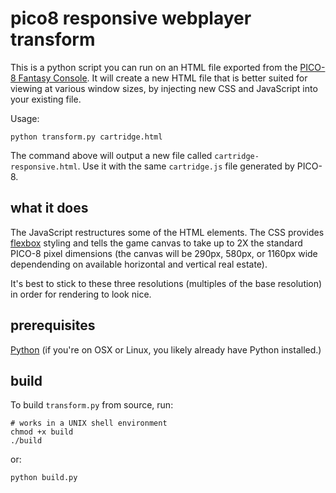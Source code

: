 # pico8 responsive webplayer transform

This is a python script you can run on an HTML file exported from the [PICO-8 Fantasy Console](http://www.lexaloffle.com/pico-8.php). It will create a new HTML file that is better suited for viewing at various window sizes, by injecting new CSS and JavaScript into your existing file.

Usage:

```
python transform.py cartridge.html
```

The command above will output a new file called `cartridge-responsive.html`. Use it with the same `cartridge.js` file generated by PICO-8.

## what it does

The JavaScript restructures some of the HTML elements. The CSS provides [flexbox](https://developer.mozilla.org/en-US/docs/Web/CSS/CSS_Flexible_Box_Layout/Using_CSS_flexible_boxes) styling and tells the game canvas to take up to 2X the standard PICO-8 pixel dimensions (the canvas will be 290px, 580px, or 1160px wide dependending on available horizontal and vertical real estate).

It's best to stick to these three resolutions (multiples of the base resolution) in order for rendering to look nice.

## prerequisites

[Python](https://www.python.org/) (if you're on OSX or Linux, you likely already have Python installed.)

## build

To build `transform.py` from source, run:

```
# works in a UNIX shell environment
chmod +x build
./build
```

or:

```
python build.py
```
